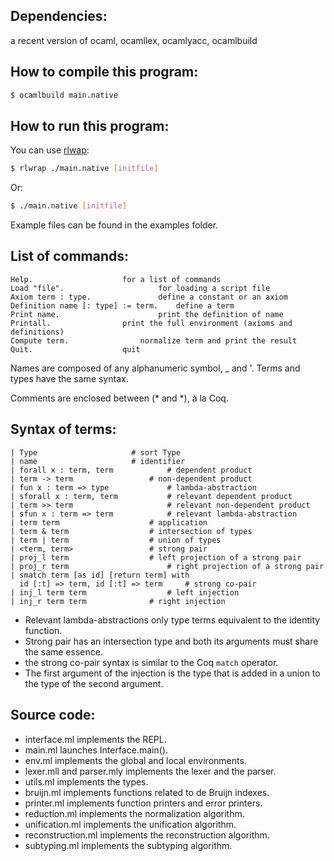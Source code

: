 Dependencies:
-------------
a recent version of ocaml, ocamllex, ocamlyacc, ocamlbuild

How to compile this program:
----------------------------
``` bash
$ ocamlbuild main.native
```

How to run this program:
------------------------

You can use [rlwap](http://linux.die.net/man/1/rlwrap):
``` bash
$ rlwrap ./main.native [initfile]
```

Or:
``` bash
$ ./main.native [initfile]
```

Example files can be found in the examples folder.

List of commands:
-----------------
```
Help.				     for a list of commands
Load "file".		      	     for loading a script file
Axiom term : type.	    	     define a constant or an axiom
Definition name [: type] := term.    define a term
Print name. 	       	  	     print the definition of name
Printall. 			     print the full environment (axioms and definitions)
Compute term.			     normalize term and print the result
Quit. 				     quit
```
Names are composed of any alphanumeric symbol, _ and '.
Terms and types have the same syntax.

Comments are enclosed between (* and *), à la Coq.

Syntax of terms:
----------------
```
| Type					   # sort Type
| name					   # identifier
| forall x : term, term			   # dependent product
| term -> term	   			   # non-dependent product
| fun x : term => type			   # lambda-abstraction
| sforall x : term, term		   # relevant dependent product
| term >> term	    			   # relevant non-dependent product
| sfun x : term => term			   # relevant lambda-abstraction
| term term    	  			   # application
| term & term				   # intersection of types
| term | term				   # union of types
| <term, term>				   # strong pair
| proj_l term			  	   # left projection of a strong pair
| proj_r term			           # right projection of a strong pair
| smatch term [as id] [return term] with
  id [:t] => term, id [:t] => term	   # strong co-pair
| inj_l term term   	  		   # left injection
| inj_r term term			   # right injection
```

- Relevant lambda-abstractions only type terms equivalent to the identity function.
- Strong pair has an intersection type and both its arguments must share the same essence.
- the strong co-pair syntax is similar to the Coq `match` operator.
- The first argument of the injection is the type that is added in a union to the type of the
  second argument.

Source code:
------------

- interface.ml implements the REPL.
- main.ml launches Interface.main().
- env.ml implements the global and local environments.
- lexer.mll and parser.mly implements the lexer and the parser.
- utils.ml implements the types.
- bruijn.ml implements functions related to de Bruijn indexes.
- printer.ml implements function printers and error printers.
- reduction.ml implements the normalization algorithm.
- unification.ml implements the unification algorithm.
- reconstruction.ml implements the reconstruction algorithm.
- subtyping.ml implements the subtyping algorithm.
